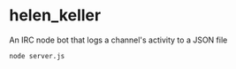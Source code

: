 # helen_keller
An IRC node bot that logs a channel's activity to a JSON file


```bash
node server.js
```
